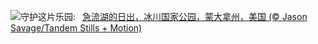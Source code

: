 ![](https://www.bing.com/th?id=OHR.SwiftcurrentLake_ZH-CN1513761894_UHD.jpg&w=1000)守护这片乐园:&nbsp;&ensp;[急流湖的日出，冰川国家公园，蒙大拿州，美国 (© Jason Savage/Tandem Stills + Motion)](https://www.bing.com/th?id=OHR.SwiftcurrentLake_ZH-CN1513761894_UHD.jpg)
<br><br/>
